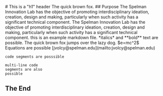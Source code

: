 <link rel="stylesheet" type="text/css" media="all" href="test.css" />
# This is a "h1" header  
The quick brown fox.
## Purpose  
The Spelman Innovation Lab has the objective of promoting interdisciplinary ideation, creation, design and making, particularly when such activity has a significant technical component.
The Spelman Innovation Lab has the objective of promoting interdisciplinary ideation, creation, design and making, particularly when such activity has a significant technical component.
this is an example markdown file.  *italics*  and **bold** text are possible.  
The quick brown fox jumps over the lazy dog.  
$e=mc^2$  
Equations are possible  
[jvolcy@spelman.edu](mailto:jvolcy@spelman.edu)

`code segments are posssible `  

```
multi-line code
segments are also
possible
```

## The End






